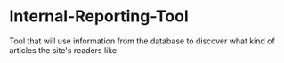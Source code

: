 # Internal-Reporting-Tool
Tool that will use information from the database to discover what kind of articles the site's readers like
